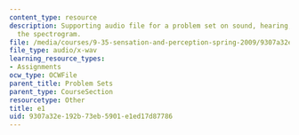 ```yaml
---
content_type: resource
description: Supporting audio file for a problem set on sound, hearing, and building
  the spectrogram.
file: /media/courses/9-35-sensation-and-perception-spring-2009/9307a32e192b73eb5901e1ed17d87786_e1.wav
file_type: audio/x-wav
learning_resource_types:
- Assignments
ocw_type: OCWFile
parent_title: Problem Sets
parent_type: CourseSection
resourcetype: Other
title: e1
uid: 9307a32e-192b-73eb-5901-e1ed17d87786
---
```

